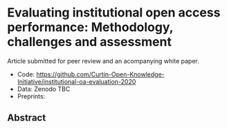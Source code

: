 # Evaluating institutional open access performance: Methodology, challenges and assessment

Article submitted for peer review and an acompanying white paper.
* Code: https://github.com/Curtin-Open-Knowledge-Initiative/institutional-oa-evaluation-2020
* Data: Zenodo TBC
* Preprints: 

## Abstract
